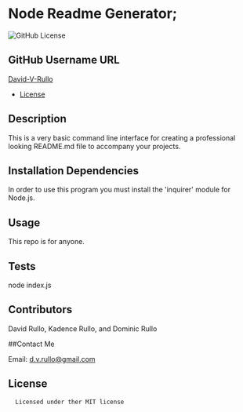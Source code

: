 # Node Readme Generator;
![GitHub License](https://img.shields.io/badge/license-MIT-blue.svg)

## GitHub Username URL
[David-V-Rullo](https://github.com/David-V-Rullo/)


* [License](#license)

## Description 
This is a very basic command line interface for creating a professional looking README.md file to accompany your projects.

## Installation Dependencies
In order to use this program you must install the 'inquirer' module for Node.js. 

## Usage
This repo is for anyone. 

## Tests
node index.js

## Contributors
David Rullo, Kadence Rullo, and Dominic Rullo

##Contact Me

Email: d.v.rullo@gmail.com

## License

      Licensed under ther MIT license
